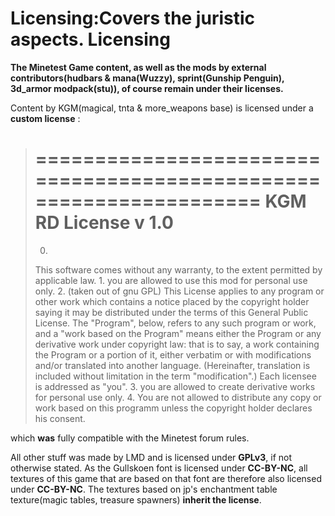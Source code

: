 Licensing:Covers the juristic aspects.
Licensing
=========

**The Minetest Game content, as well as the mods by external contributors(hudbars & mana(Wuzzy), sprint(Gunship Penguin), 3d_armor modpack(stu)), of course remain under their licenses.**

Content by KGM(magical, tnta & more_weapons base) is licensed under a **custom license** : 

> ===================================================================
> KGM RD License v 1.0
> ===================================================================
> 0.
> This software comes without any warranty,
> to the extent permitted by applicable law.
> 1.
> you are allowed to use this mod for personal use only.
> 2.
> (taken out of gnu GPL)
> This License applies to any program or other work which contains a notice placed by the copyright
> holder saying it may be distributed under the terms of this General Public License. The
> "Program", below, refers to any such program or work, and a "work based on the Program" means
> either the Program or any derivative work under copyright law: that is to say, a work containing
> the Program or a portion of it, either verbatim or with modifications and/or translated into
> another language. (Hereinafter, translation is included without limitation in the term
> "modification".) Each licensee is addressed as "you".
> 3.
> you are allowed to create derivative works for personal use only.
> 4.
> You are not allowed to distribute any copy or work based on this programm unless the copyright
> holder declares his consent.

which **was** fully compatible with the Minetest forum rules.

All other stuff was made by LMD and is licensed under **GPLv3**, if not otherwise stated.
As the Gullskoen font is licensed under **CC-BY-NC**, all textures of this game that are based on that font are therefore also licensed under **CC-BY-NC**.
The textures based on jp's enchantment table texture(magic tables, treasure spawners) **inherit the license**.
